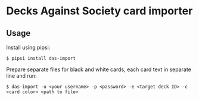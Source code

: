 # Decks Against Society card importer

## Usage

Install using pipsi:
```shell
$ pipsi install das-import
```

Prepare separate files for black and white cards, each card text in separate line and run:
```
$ das-import -u <your username> -p <password> -e <target deck ID> -c <card color> <path to file>
```
